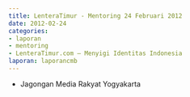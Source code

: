 ```yaml
---
title: LenteraTimur - Mentoring 24 Februari 2012
date: 2012-02-24
categories:
- laporan
- mentoring
- LenteraTimur.com – Menyigi Identitas Indonesia
laporan: laporancmb
---
```


* Jagongan Media Rakyat Yogyakarta
